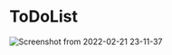 # ToDoList

![Screenshot from 2022-02-21 23-11-37](https://user-images.githubusercontent.com/92058864/155065260-6afaa791-f60e-4892-a429-fd194d8b7fdc.png)
